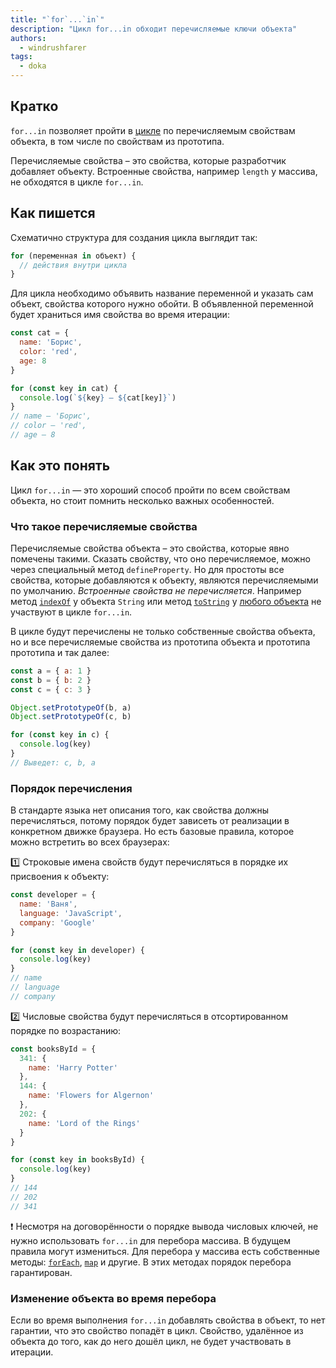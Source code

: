 ```yaml
---
title: "`for`...`in`"
description: "Цикл for...in обходит перечисляемые ключи объекта"
authors:
  - windrushfarer
tags:
  - doka
---
```


## Кратко

`for...in` позволяет пройти в [цикле](/js/loop) по перечисляемым свойствам объекта, в том числе по свойствам из прототипа.

Перечисляемые свойства – это свойства, которые разработчик добавляет объекту. Встроенные свойства, например `length` у массива, не обходятся в цикле `for...in`.

## Как пишется

Схематично структура для создания цикла выглядит так:

```js
for (переменная in объект) {
  // действия внутри цикла
}
```

Для цикла необходимо объявить название переменной и указать сам объект, свойства которого нужно обойти. В объявленной переменной будет храниться имя свойства во время итерации:

```js
const cat = {
  name: 'Борис',
  color: 'red',
  age: 8
}

for (const key in cat) {
  console.log(`${key} – ${cat[key]}`)
}
// name – 'Борис',
// color – 'red',
// age – 8
```

## Как это понять

Цикл `for...in` — это хороший способ пройти по всем свойствам объекта, но стоит помнить несколько важных особенностей.

### Что такое перечисляемые свойства

Перечисляемые свойства объекта – это свойства, которые явно помечены такими. Сказать свойству, что оно перечисляемое, можно через специальный метод `defineProperty`. Но для простоты все свойства, которые добавляются к объекту, являются перечисляемыми по умолчанию. _Встроенные свойства не перечисляется_. Например метод [`indexOf`](/js/index-of) у объекта `String` или метод [`toString`](/js/object-tostring) у [любого объекта](/js/objects-objects-everywhere) не участвуют в цикле `for...in`.

В цикле будут перечислены не только собственные свойства объекта, но и все перечисляемые свойства из прототипа объекта и прототипа прототипа и так далее:

```js
const a = { a: 1 }
const b = { b: 2 }
const c = { c: 3 }

Object.setPrototypeOf(b, a)
Object.setPrototypeOf(c, b)

for (const key in c) {
  console.log(key)
}
// Выведет: c, b, a
```

### Порядок перечисления

В стандарте языка нет описания того, как свойства должны перечисляться, потому порядок будет зависеть от реализации в конкретном движке браузера. Но есть базовые правила, которое можно встретить во всех браузерах:

1️⃣ Строковые имена свойств будут перечисляться в порядке их присвоения к объекту:

```js
const developer = {
  name: 'Ваня',
  language: 'JavaScript',
  company: 'Google'
}

for (const key in developer) {
  console.log(key)
}
// name
// language
// company
```

2️⃣ Числовые свойства будут перечисляться в отсортированном порядке по возрастанию:

```js
const booksById = {
  341: {
    name: 'Harry Potter'
  },
  144: {
    name: 'Flowers for Algernon'
  },
  202: {
    name: 'Lord of the Rings'
  }
}

for (const key in booksById) {
  console.log(key)
}
// 144
// 202
// 341
```

<aside>

❗️ Несмотря на договорённости о порядке вывода числовых ключей, не нужно использовать `for...in` для перебора массива. В будущем правила могут измениться. Для перебора у массива есть собственные методы: [`forEach`](/js/array-foreach), [`map`](/js/array-map) и другие. В этих методах порядок перебора гарантирован.

</aside>

### Изменение объекта во время перебора

Если во время выполнения `for...in` добавлять свойства в объект, то нет гарантии, что это свойство попадёт в цикл. Свойство, удалённое из объекта до того, как до него дошёл цикл, не будет участвовать в итерации.
